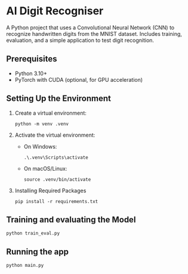 # AI Digit Recogniser

A Python project that uses a Convolutional Neural Network (CNN) to recognize handwritten digits from the MNIST dataset. Includes training, evaluation, and a simple application to test digit recognition.

## Prerequisites
- Python 3.10+
- PyTorch with CUDA (optional, for GPU acceleration)

## Setting Up the Environment

1. Create a virtual environment:
    ```shell
    python -m venv .venv
    ```

2. Activate the virtual environment:
   - On Windows:
     ```shell
     .\.venv\Scripts\activate
     ```
   - On macOS/Linux:
     ```shell
     source .venv/bin/activate
     ```

3. Installing Required Packages
    ```shell
    pip install -r requirements.txt
    ```

## Training and evaluating the Model
```shell
python train_eval.py
```

## Running the app
```shell
python main.py
```